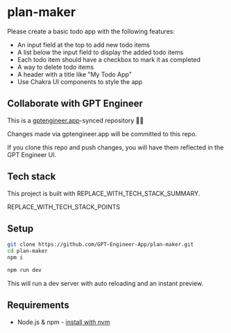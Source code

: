 # plan-maker

Please create a basic todo app with the following features:
- An input field at the top to add new todo items
- A list below the input field to display the added todo items
- Each todo item should have a checkbox to mark it as completed
- A way to delete todo items
- A header with a title like "My Todo App"
- Use Chakra UI components to style the app

## Collaborate with GPT Engineer

This is a [gptengineer.app](https://gptengineer.app)-synced repository 🌟🤖

Changes made via gptengineer.app will be committed to this repo.

If you clone this repo and push changes, you will have them reflected in the GPT Engineer UI.

## Tech stack

This project is built with REPLACE_WITH_TECH_STACK_SUMMARY.

REPLACE_WITH_TECH_STACK_POINTS

## Setup

```sh
git clone https://github.com/GPT-Engineer-App/plan-maker.git
cd plan-maker
npm i
```

```sh
npm run dev
```

This will run a dev server with auto reloading and an instant preview.

## Requirements

- Node.js & npm - [install with nvm](https://github.com/nvm-sh/nvm#installing-and-updating)
